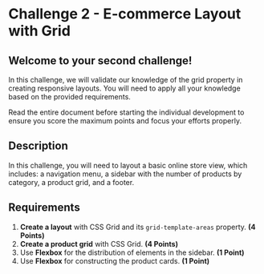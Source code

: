 # Challenge 2 - E-commerce Layout with Grid

## Welcome to your second challenge!

In this challenge, we will validate our knowledge of the grid property in creating responsive layouts. You will need to apply all your knowledge based on the provided requirements.

Read the entire document before starting the individual development to ensure you score the maximum points and focus your efforts properly.

## Description

In this challenge, you will need to layout a basic online store view, which includes: a navigation menu, a sidebar with the number of products by category, a product grid, and a footer.

## Requirements

1. **Create a layout** with CSS Grid and its `grid-template-areas` property. **(4 Points)**
2. **Create a product grid** with CSS Grid. **(4 Points)**
3. Use **Flexbox** for the distribution of elements in the sidebar. **(1 Point)**
4. Use **Flexbox** for constructing the product cards. **(1 Point)**
